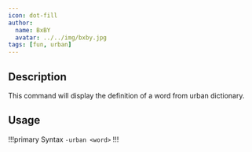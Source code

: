 ```yaml
---
icon: dot-fill
author:
  name: BxBY
  avatar: ../../img/bxby.jpg
tags: [fun, urban]
---
```


## Description
This command will display the definition of a word from urban dictionary.

## Usage
!!!primary Syntax
`-urban <word>`
!!!